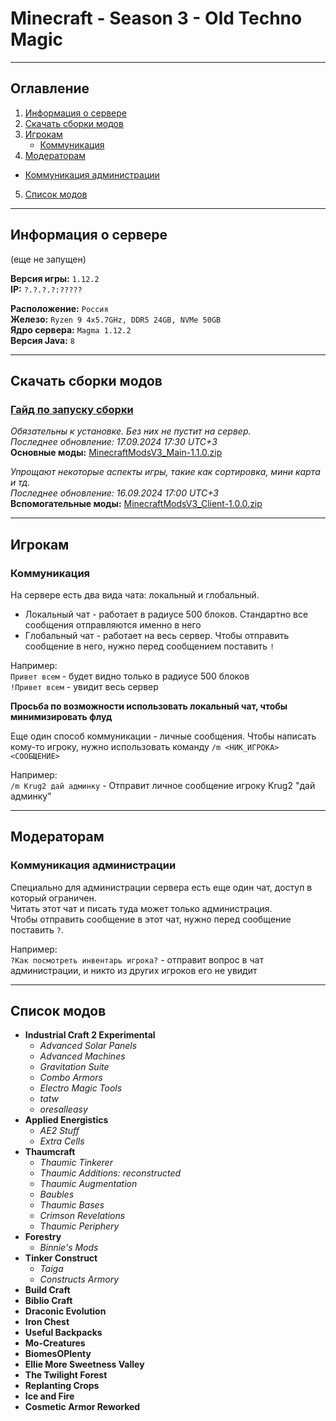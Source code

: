 # Minecraft - Season 3 - Old Techno Magic
___

## Оглавление

1. [Информация о сервере](#информация-о-сервере)
2. [Скачать сборки модов](#скачать-сборки-модов)
3. [Игрокам](#игрокам)
   - [Коммуникация](#коммуникация)
4. [Модераторам](#модераторам)
  - [Коммуникация администрации](#коммуникация-администрации)
5. [Список модов](#список-модов)

___

## Информация о сервере
(еще не запущен)

**Версия игры:** `1.12.2`</br>
**IP:** `?.?.?.?:?????`</br>

**Расположение:** `Россия`</br>
**Железо:** `Ryzen 9 4x5.7GHz, DDR5 24GB, NVMe 50GB`</br>
**Ядро сервера:** `Magma 1.12.2`</br>
**Версия Java:** `8`</br>
___

## Скачать сборки модов

### [Гайд по запуску сборки](https://github.com/evgeniy-kotin/minecraft-v3/blob/main/guides/how-to-play.md)

*Обязательны к установке. Без них не пустит на сервер.*</br>
*Последнее обновление: 17.09.2024 17:30 UTC+3*</br>
**Основные моды:** [MinecraftModsV3_Main-1.1.0.zip](https://disk.yandex.ru/d/xBx8I-RqsypGEw)

*Упрощают некоторые аспекты игры, такие как сортировка, мини карта и тд.*</br>
*Последнее обновление: 16.09.2024 17:00 UTC+3*</br>
**Вспомогательные моды:** [MinecraftModsV3_Client-1.0.0.zip](https://disk.yandex.ru/d/P2zR9qGWa9Kp2A)

___

## Игрокам

### Коммуникация

На сервере есть два вида чата: локальный и глобальный.
- Локальный чат - работает в радиусе 500 блоков. Стандартно все сообщения отправляются именно в него
- Глобальный чат - работает на весь сервер. Чтобы отправить сообщение в него, нужно перед сообщением поставить `!`

Например: </br>
`Привет всем` - будет видно только в радиусе 500 блоков</br>
`!Привет всем` - увидит весь сервер

**Просьба по возможности использовать локальный чат, чтобы минимизировать флуд**

Еще один способ коммуникации - личные сообщения. Чтобы написать кому-то игроку, нужно использовать команду `/m <НИК_ИГРОКА> <СООБЩЕНИЕ>`

Например: </br>
`/m Krug2 дай админку` - Отправит личное сообщение игроку Krug2 "дай админку"

___

## Модераторам

### Коммуникация администрации

Специально для администрации сервера есть еще один чат, доступ в который ограничен.</br>
Читать этот чат и писать туда может только администрация.</br>
Чтобы отправить сообщение в этот чат, нужно перед сообщение поставить `?`. 

Например: </br>
`?Как посмотреть инвентарь игрока?` - отправит вопрос в чат администрации, и никто из других игроков его не увидит

___

## Список модов

- **Industrial Craft 2 Experimental**
  - *Advanced Solar Panels*
  - *Advanced Machines*
  - *Gravitation Suite*
  - *Combo Armors*
  - *Electro Magic Tools*
  - *tatw*
  - *oresalleasy*
- **Applied Energistics**
  - *AE2 Stuff*
  - *Extra Cells*
- **Thaumcraft**
  - *Thaumic Tinkerer*
  - *Thaumic Additions: reconstructed*
  - *Thaumic Augmentation*
  - *Baubles*
  - *Thaumic Bases*
  - *Crimson Revelations*
  - *Thaumic Periphery*
- **Forestry**
  - *Binnie's Mods*
- **Tinker Construct**
  - *Taiga*
  - *Constructs Armory*
- **Build Craft**
- **Biblio Craft**
- **Draconic Evolution**
- **Iron Chest**
- **Useful Backpacks**
- **Mo-Creatures**
- **BiomesOPlenty**
- **Ellie More Sweetness Valley**
- **The Twilight Forest**
- **Replanting Crops**
- **Ice and Fire**
- **Cosmetic Armor Reworked**
